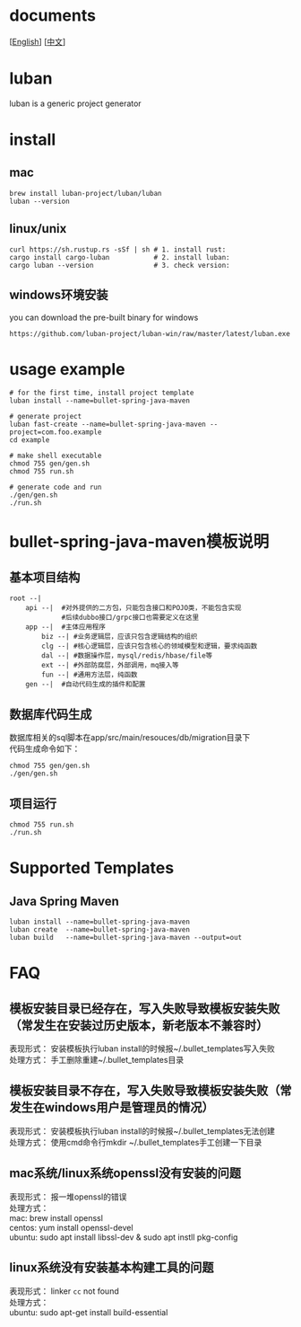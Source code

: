 # documents
[[English](https://luban-project.github.io "English Homepage")]
[[中文](https://luban-project.github.io/index-CN.html "中文首页")]

# luban
luban is a generic project generator

# install
## mac
```  
brew install luban-project/luban/luban
luban --version
```

## linux/unix
```  
curl https://sh.rustup.rs -sSf | sh # 1. install rust: 
cargo install cargo-luban           # 2. install luban: 
cargo luban --version               # 3. check version: 
```
## windows环境安装
you can download the pre-built binary for windows
```  
https://github.com/luban-project/luban-win/raw/master/latest/luban.exe
```

# usage example
```  
# for the first time, install project template
luban install --name=bullet-spring-java-maven 

# generate project
luban fast-create --name=bullet-spring-java-maven --project=com.foo.example
cd example

# make shell executable
chmod 755 gen/gen.sh
chmod 755 run.sh

# generate code and run
./gen/gen.sh 
./run.sh
```

# bullet-spring-java-maven模板说明

## 基本项目结构
```text
root --|
    api --|  #对外提供的二方包，只能包含接口和POJO类，不能包含实现
             #后续dubbo接口/grpc接口也需要定义在这里
    app --|  #主体应用程序
        biz --| #业务逻辑层，应该只包含逻辑结构的组织
        clg --| #核心逻辑层，应该只包含核心的领域模型和逻辑，要求纯函数
        dal --| #数据操作层，mysql/redis/hbase/file等
        ext --| #外部防腐层，外部调用，mq接入等
        fun --| #通用方法层，纯函数
    gen --|  #自动代码生成的插件和配置
```

## 数据库代码生成
数据库相关的sql脚本在app/src/main/resouces/db/migration目录下  
代码生成命令如下：
```shell script
chmod 755 gen/gen.sh
./gen/gen.sh
```

## 项目运行
```shell script
chmod 755 run.sh
./run.sh
```


# Supported Templates
## Java Spring Maven
```text
luban install --name=bullet-spring-java-maven
luban create  --name=bullet-spring-java-maven
luban build   --name=bullet-spring-java-maven --output=out
```

# FAQ
## 模板安装目录已经存在，写入失败导致模板安装失败（常发生在安装过历史版本，新老版本不兼容时）
表现形式： 安装模板执行luban install的时候报~/.bullet_templates写入失败  
处理方式： 手工删除重建~/.bullet_templates目录

## 模板安装目录不存在，写入失败导致模板安装失败（常发生在windows用户是管理员的情况）
表现形式： 安装模板执行luban install的时候报~/.bullet_templates无法创建  
处理方式： 使用cmd命令行mkdir ~/.bullet_templates手工创建一下目录  

## mac系统/linux系统openssl没有安装的问题
表现形式： 报一堆openssl的错误  
处理方式：  
mac: brew install openssl  
centos: yum install openssl-devel  
ubuntu: sudo apt install libssl-dev & sudo apt instll pkg-config  

## linux系统没有安装基本构建工具的问题
表现形式： linker `cc` not found  
处理方式：  
ubuntu: sudo apt-get install build-essential

